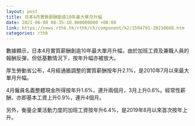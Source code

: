 ```yaml
---
layout: post
title: 日本4月實質薪酬創逾10年最大單月升幅
date: 2021-06-08 08:35:10.000000000 +08:00
link: https://news.rthk.hk/rthk/ch/component/k2/1594791-20210608.htm
categories: rthk
---
```


數據顯示，日本4月實質薪酬創逾10年最大單月升幅，由於加班工資及兼職人員的報酬反彈，但低基數情況下，按年升幅亦被放大。

厚生勞動省公布，4月經通脹調整的實質薪酬按年升2.1%，是2010年7月以來最大單月升幅。

4月僱員名義整體現金所得按年升1.6%，連升兩個月，3月上升0.6%。經常性薪酬，亦即基本工資上升0.9%，連升4個月。

另外，衡量企業活動力度的加班工資按年升6.4%，是2019年8月以來首次按年上升。
